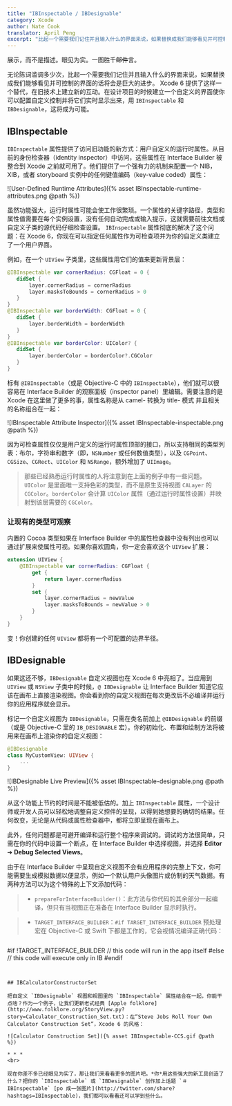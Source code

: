 ```yaml
---
title: "IBInspectable / IBDesignable"
category: Xcode
author: Nate Cook
translator: April Peng
excerpt: "比起一个需要我们记住并且输入什么的界面来说，如果替换成我们能够看见并可控制的界面的话将会是巨大的进步。Xcode 6 提供了这样一个替代，用 `IBInspectable` 和 `IBDesignable`，在旧技术上建立新的互动。"
---
```


展示，而不是描述。眼见为实。一图胜千<del>邮件</del>言。

无论陈词滥调多少次，比起一个需要我们记住并且输入什么的界面来说，如果替换成我们能够看见并可控制的界面的话将会是巨大的进步。 Xcode 6 提供了这样一个替代，在旧技术上建立新的互动。在设计项目的时候建立一个自定义的界面使你可以配置自定义控制并将它们实时显示出来，用 `IBInspectable` 和 `IBDesignable`，这将成为可能。


## IBInspectable

`IBInspectable` 属性提供了访问旧功能的新方式：用户自定义的运行时属性。从目前的身份检查器（identity inspector）中访问，这些属性在 Interface Builder 被整合到 Xcode 之前就可用了。他们提供了一个强有力的机制来配置一个 NIB，XIB，或者 storyboard 实例中的任何键值编码（key-value coded）属性：

![User-Defined Runtime Attributes]({% asset IBInspectable-runtime-attributes.png @path %})

虽然功能强大，运行时属性可能会使工作很繁琐。一个属性的关键字路径，类型和属性值需要在每个实例设置，没有任何自动完成或输入提示，这就需要前往文档或自定义子类的源代码仔细检查设置。 `IBInspectable` 属性彻底的解决了这个问题：在 Xcode 6，你现在可以指定任何属性作为可检查项并为你的自定义类建立了一个用户界面。

例如，在一个 `UIView` 子类里，这些属性用它们的值来更新背景层：

```swift
@IBInspectable var cornerRadius: CGFloat = 0 {
   didSet {
       layer.cornerRadius = cornerRadius
       layer.masksToBounds = cornerRadius > 0
   }
}
@IBInspectable var borderWidth: CGFloat = 0 {
   didSet {
       layer.borderWidth = borderWidth
   }
}
@IBInspectable var borderColor: UIColor? {
   didSet {
       layer.borderColor = borderColor?.CGColor
   }
}
```

标有 `@IBInspectable`（或是 Objective-C 中的 `IBInspectable`），他们就可以很容易在 Interface Builder 的观察面板（inspector panel）里编辑。需要注意的是 Xcode 在这里做了更多的事，属性名称是从 camel- 转换为 title- 模式 并且相关的名称组合在一起：

![IBInspectable Attribute Inspector]({% asset IBInspectable-inspectable.png @path %})

因为可检查属性仅仅是用户定义的运行时属性顶部的接口，所以支持相同的类型列表：布尔，字符串和数字（即，`NSNumber` 或任何数值类型），以及 `CGPoint`、`CGSize`、`CGRect`、`UIColor` 和 `NSRange`，额外增加了 `UIImage`。

> 那些已经熟悉运行时属性的人将注意到在上面的例子中有一些问题。`UIColor` 是里面唯一支持色彩的类型，而不是原生支持视图 `CALayer` 的 `CGColor`。`borderColor` 会计算 `UIColor` 属性（通过运行时属性设置）并映射到该层需要的 `CGColor`。


### 让现有的类型可观察

内置的 Cocoa 类型如果在 Interface Builder 中的属性检查器中没有列出也可以通过扩展来使属性可视。如果你喜欢圆角，你一定会喜欢这个 `UIView` 扩展：

```swift
extension UIView {
    @IBInspectable var cornerRadius: CGFloat {
        get {
            return layer.cornerRadius
        }
        set {
            layer.cornerRadius = newValue
            layer.masksToBounds = newValue > 0
        }
    }
}
```

变！你创建的任何 `UIView` 都将有一个可配置的边界半径。


## IBDesignable

如果这还不够，`IBDesignable` 自定义视图也在 Xcode 6 中亮相了。当应用到 `UIView` 或 `NSView` 子类中的时候，`@ IBDesignable` 让 Interface Builder 知道它应该在画布上直接渲染视图。你会看到你的自定义视图在每次更改后不必编译并运行你的应用程序就会显示。

标记一个自定义视图为 `IBDesignable`，只需在类名前加上 `@IBDesignable` 的前缀（或是 Objective-C 里的 `IB_DESIGNABLE` 宏）。你的初始化、布置和绘制方法将被用来在画布上渲染你的自定义视图：

```swift
@IBDesignable
class MyCustomView: UIView {
    ...
}
```

![IBDesignable Live Preview]({% asset IBInspectable-designable.png @path %})

从这个功能上节约的时间是不能被低估的。加上 `IBInspectable` 属性，一个设计师或开发人员可以轻松地调整自定义控件的呈现，以得到她想要的确切的结果。任何改变，无论是从代码或属性检查器中，都将立即呈现在画布上。

此外，任何问题都是可避开编译和运行整个程序来调试的。调试的方法很简单，只需在你的代码中设置一个断点，在 Interface Builder 中选择视图，并选择 **Editor** ➔ **Debug Selected Views**。

由于在 Interface Builder 中呈现自定义视图不会有应用程序的完整上下文，你可能需要生成模拟数据以便显示，例如一个默认用户头像图片或仿制的天气数据。有两种方法可以为这个特殊的上下文添加代码：

> - `prepareForInterfaceBuilder()`：此方法与你代码的其余部分一起编译，但只有当视图正在准备在 Interface Builder 显示时执行。

> - `TARGET_INTERFACE_BUILDER`：`#if TARGET_INTERFACE_BUILDER` 预处理宏在 Objective-C 或 Swift 下都是工作的，它会视情况编译正确代码：

> ```swift
#if !TARGET_INTERFACE_BUILDER
    // this code will run in the app itself
#else
    // this code will execute only in IB
#endif
```


## IBCalculatorConstructorSet

把自定义 `IBDesignable` 视图和视图里的 `IBInspectable` 属性结合在一起，你能干点啥？作为一个例子，让我们更新老式经典 [Apple folklore](http://www.folklore.org/StoryView.py?story=Calculator_Construction_Set.txt)：在“Steve Jobs Roll Your Own Calculator Construction Set”，Xcode 6 的风格：

![Calculator Construction Set]({% asset IBInspectable-CCS.gif @path %})

* * *
<br>

现在你差不多已经眼见为实了，那让我们来看看更多的图片吧。*你*用这些强大的新工具创造了什么？把你的 `IBInspectable` 或 `IBDesignable` 创作加上话题 `＃IBInspectable` [po 成一张图片](http://twitter.com/share?hashtags=IBInspectable)，我们都可以看看还可以学到些什么。
